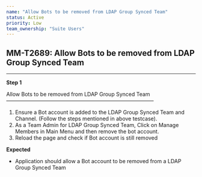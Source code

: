 ```yaml
---
name: "Allow Bots to be removed from LDAP Group Synced Team"
status: Active
priority: Low
team_ownership: "Suite Users"
---
```


## MM-T2689: Allow Bots to be removed from LDAP Group Synced Team

---

**Step 1**

Allow Bots to be removed from LDAP Group Synced Team\
————————————————————————————

1. Ensure a Bot account is added to the LDAP Group Synced Team and Channel. (Follow the steps mentioned in above testcase).
2. As a Team Admin for LDAP Group Synced Team, Click on Manage Members in Main Menu and then remove the bot account.
3. Reload the page and check if Bot account is still removed

**Expected**

- Application should allow a Bot account to be removed from a LDAP Group Synced Team

